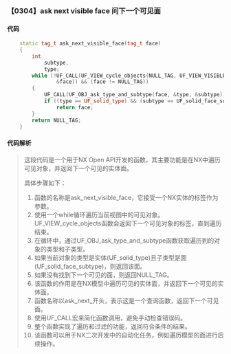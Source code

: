 ### 【0304】ask next visible face 问下一个可见面

#### 代码

```cpp
    static tag_t ask_next_visible_face(tag_t face)  
    {  
        int  
            subtype,  
            type;  
        while (!UF_CALL(UF_VIEW_cycle_objects(NULL_TAG, UF_VIEW_VISIBLE_OBJECTS,  
                &face)) && (face != NULL_TAG))  
        {  
            UF_CALL(UF_OBJ_ask_type_and_subtype(face, &type, &subtype));  
            if ((type == UF_solid_type) && (subtype == UF_solid_face_subtype))  
                return face;  
        }  
        return NULL_TAG;  
    }

```

#### 代码解析

> 这段代码是一个用于NX Open API开发的函数，其主要功能是在NX中遍历可见对象，并返回下一个可见的实体面。
>
> 具体步骤如下：
>
> 1. 函数的名称是ask_next_visible_face，它接受一个NX实体的标签作为参数。
> 2. 使用一个while循环遍历当前视图中的可见对象。UF_VIEW_cycle_objects函数会返回下一个可见对象的标签，直到遍历结束。
> 3. 在循环中，通过UF_OBJ_ask_type_and_subtype函数获取遍历到的对象的类型和子类型。
> 4. 如果当前对象的类型是实体(UF_solid_type)且子类型是面(UF_solid_face_subtype)，则返回该面。
> 5. 如果没有找到下一个可见的面，则返回NULL_TAG。
> 6. 该函数的作用是在NX模型中遍历可见的实体面，并返回下一个可见的实体面。
> 7. 函数名称以ask_next_开头，表示这是一个查询函数，返回下一个可见面。
> 8. 使用UF_CALL宏来简化函数调用，避免手动检查错误码。
> 9. 整个函数实现了遍历和过滤的功能，返回符合条件的结果。
> 10. 该函数可以用于NX二次开发中的自动化任务，例如遍历模型的面进行后续操作。
>

